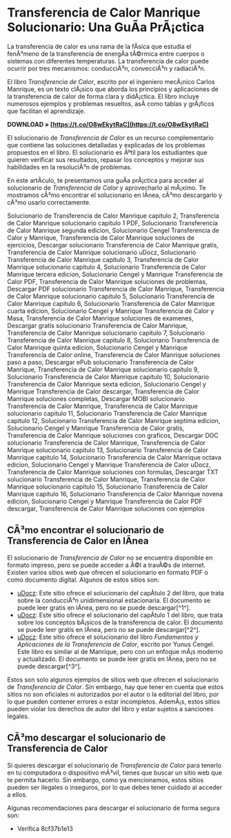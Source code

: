 
 
# Transferencia de Calor Manrique Solucionario: Una GuÃ­a PrÃ¡ctica
 
La transferencia de calor es una rama de la fÃ­sica que estudia el fenÃ³meno de la transferencia de energÃ­a tÃ©rmica entre cuerpos o sistemas con diferentes temperaturas. La transferencia de calor puede ocurrir por tres mecanismos: conducciÃ³n, convecciÃ³n y radiaciÃ³n.
 
El libro *Transferencia de Calor*, escrito por el ingeniero mecÃ¡nico Carlos Manrique, es un texto clÃ¡sico que aborda los principios y aplicaciones de la transferencia de calor de forma clara y didÃ¡ctica. El libro incluye numerosos ejemplos y problemas resueltos, asÃ­ como tablas y grÃ¡ficos que facilitan el aprendizaje.
 
**DOWNLOAD » [https://t.co/O8wEkytRaC](https://t.co/O8wEkytRaC)**


 
El solucionario de *Transferencia de Calor* es un recurso complementario que contiene las soluciones detalladas y explicadas de los problemas propuestos en el libro. El solucionario es Ãºtil para los estudiantes que quieren verificar sus resultados, repasar los conceptos y mejorar sus habilidades en la resoluciÃ³n de problemas.
 
En este artÃ­culo, te presentamos una guÃ­a prÃ¡ctica para acceder al solucionario de *Transferencia de Calor* y aprovecharlo al mÃ¡ximo. Te mostramos cÃ³mo encontrar el solucionario en lÃ­nea, cÃ³mo descargarlo y cÃ³mo usarlo correctamente.
 
Solucionario de Transferencia de Calor Manrique capitulo 2,  Transferencia de Calor Manrique solucionario capitulo 1 PDF,  Solucionario Transferencia de Calor Manrique segunda edicion,  Solucionario Cengel Transferencia de Calor y Manrique,  Transferencia de Calor Manrique soluciones de ejercicios,  Descargar solucionario Transferencia de Calor Manrique gratis,  Transferencia de Calor Manrique solucionario uDocz,  Solucionario Transferencia de Calor Manrique capitulo 3,  Transferencia de Calor Manrique solucionario capitulo 4,  Solucionario Transferencia de Calor Manrique tercera edicion,  Solucionario Cengel y Manrique Transferencia de Calor PDF,  Transferencia de Calor Manrique soluciones de problemas,  Descargar PDF solucionario Transferencia de Calor Manrique,  Transferencia de Calor Manrique solucionario capitulo 5,  Solucionario Transferencia de Calor Manrique capitulo 6,  Solucionario Transferencia de Calor Manrique cuarta edicion,  Solucionario Cengel y Manrique Transferencia de Calor y Masa,  Transferencia de Calor Manrique soluciones de examenes,  Descargar gratis solucionario Transferencia de Calor Manrique,  Transferencia de Calor Manrique solucionario capitulo 7,  Solucionario Transferencia de Calor Manrique capitulo 8,  Solucionario Transferencia de Calor Manrique quinta edicion,  Solucionario Cengel y Manrique Transferencia de Calor online,  Transferencia de Calor Manrique soluciones paso a paso,  Descargar ePub solucionario Transferencia de Calor Manrique,  Transferencia de Calor Manrique solucionario capitulo 9,  Solucionario Transferencia de Calor Manrique capitulo 10,  Solucionario Transferencia de Calor Manrique sexta edicion,  Solucionario Cengel y Manrique Transferencia de Calor descargar,  Transferencia de Calor Manrique soluciones completas,  Descargar MOBI solucionario Transferencia de Calor Manrique,  Transferencia de Calor Manrique solucionario capitulo 11,  Solucionario Transferencia de Calor Manrique capitulo 12,  Solucionario Transferencia de Calor Manrique septima edicion,  Solucionario Cengel y Manrique Transferencia de Calor gratis,  Transferencia de Calor Manrique soluciones con graficos,  Descargar DOC solucionario Transferencia de Calor Manrique,  Transferencia de Calor Manrique solucionario capitulo 13,  Solucionario Transferencia de Calor Manrique capitulo 14,  Solucionario Transferencia de Calor Manrique octava edicion,  Solucionario Cengel y Manrique Transferencia de Calor uDocz,  Transferencia de Calor Manrique soluciones con formulas,  Descargar TXT solucionario Transferencia de Calor Manrique,  Transferencia de Calor Manrique solucionario capitulo 15,  Solucionario Transferencia de Calor Manrique capitulo 16,  Solucionario Transferencia de Calor Manrique novena edicion,  Solucionario Cengel y Manrique Transferencia de Calor PDF descargar,  Transferencia de Calor Manrique soluciones con ejemplos
 
## CÃ³mo encontrar el solucionario de Transferencia de Calor en lÃ­nea
 
El solucionario de *Transferencia de Calor* no se encuentra disponible en formato impreso, pero se puede acceder a Ã©l a travÃ©s de internet. Existen varios sitios web que ofrecen el solucionario en formato PDF o como documento digital. Algunos de estos sitios son:
 
- [uDocz](https://www.udocz.com/apuntes/244270/transferencia-de-calor-manrique-solucionario-cap2): Este sitio ofrece el solucionario del capÃ­tulo 2 del libro, que trata sobre la conducciÃ³n unidimensional estacionaria. El documento se puede leer gratis en lÃ­nea, pero no se puede descargar[^1^].
- [uDocz](https://www.udocz.com/apuntes/237903/transferencia-de-calor-manrique-solucionario-cap1): Este sitio ofrece el solucionario del capÃ­tulo 1 del libro, que trata sobre los conceptos bÃ¡sicos de la transferencia de calor. El documento se puede leer gratis en lÃ­nea, pero no se puede descargar[^2^].
- [uDocz](https://www.udocz.com/apuntes/294374/solucionario-cengel-transferencia-de-calor): Este sitio ofrece el solucionario del libro *Fundamentos y Aplicaciones de la Transferencia de Calor*, escrito por Yunus Cengel. Este libro es similar al de Manrique, pero con un enfoque mÃ¡s moderno y actualizado. El documento se puede leer gratis en lÃ­nea, pero no se puede descargar[^3^].

Estos son solo algunos ejemplos de sitios web que ofrecen el solucionario de *Transferencia de Calor*. Sin embargo, hay que tener en cuenta que estos sitios no son oficiales ni autorizados por el autor o la editorial del libro, por lo que pueden contener errores o estar incompletos. AdemÃ¡s, estos sitios pueden violar los derechos de autor del libro y estar sujetos a sanciones legales.
 
## CÃ³mo descargar el solucionario de Transferencia de Calor
 
Si quieres descargar el solucionario de *Transferencia de Calor* para tenerlo en tu computadora o dispositivo mÃ³vil, tienes que buscar un sitio web que te permita hacerlo. Sin embargo, como ya mencionamos, estos sitios pueden ser ilegales o inseguros, por lo que debes tener cuidado al acceder a ellos.
 
Algunas recomendaciones para descargar el solucionario de forma segura son:

- Verifica 8cf37b1e13


